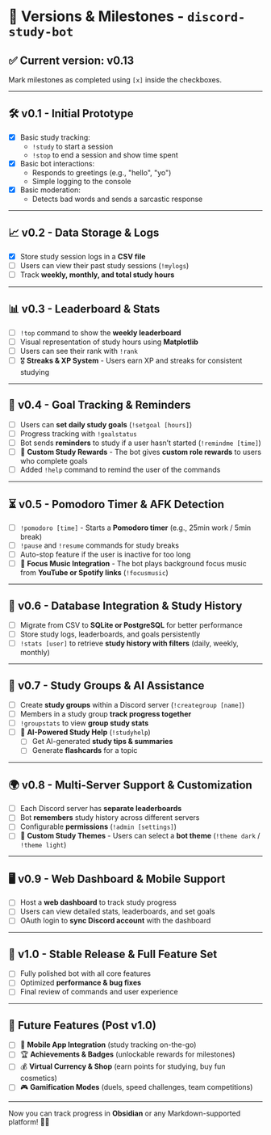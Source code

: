 # 📌 Versions & Milestones - `discord-study-bot`

## ✅ **Current version: v0.13**
Mark milestones as completed using `[x]` inside the checkboxes.

---

## **🛠️ v0.1 - Initial Prototype**
- [x] Basic study tracking:
  - `!study` to start a session
  - `!stop` to end a session and show time spent
- [x] Basic bot interactions:
  - Responds to greetings (e.g., "hello", "yo")
  - Simple logging to the console
- [x] Basic moderation:
  - Detects bad words and sends a sarcastic response

---

## **📈 v0.2 - Data Storage & Logs**
- [x] Store study session logs in a **CSV file**
- [ ] Users can view their past study sessions (`!mylogs`)
- [ ] Track **weekly, monthly, and total study hours**

---

## **📊 v0.3 - Leaderboard & Stats**
- [ ] `!top` command to show the **weekly leaderboard**
- [ ] Visual representation of study hours using **Matplotlib**
- [ ] Users can see their rank with `!rank`
- [ ] 🎖️ **Streaks & XP System** - Users earn XP and streaks for consistent studying

---

## **🎯 v0.4 - Goal Tracking & Reminders**
- [ ] Users can **set daily study goals** (`!setgoal [hours]`)
- [ ] Progress tracking with `!goalstatus`
- [ ] Bot sends **reminders** to study if a user hasn’t started (`!remindme [time]`)
- [ ] 🔔 **Custom Study Rewards** - The bot gives **custom role rewards** to users who complete goals
- [ ] Added `!help` command to remind the user of the commands

---

## **⏳ v0.5 - Pomodoro Timer & AFK Detection**
- [ ] `!pomodoro [time]` - Starts a **Pomodoro timer** (e.g., 25min work / 5min break)
- [ ] `!pause` and `!resume` commands for study breaks
- [ ] Auto-stop feature if the user is inactive for too long
- [ ] 🎵 **Focus Music Integration** - The bot plays background focus music from **YouTube or Spotify links** (`!focusmusic`)

---

## **📌 v0.6 - Database Integration & Study History**
- [ ] Migrate from CSV to **SQLite or PostgreSQL** for better performance
- [ ] Store study logs, leaderboards, and goals persistently
- [ ] `!stats [user]` to retrieve **study history with filters** (daily, weekly, monthly)

---

## **🤝 v0.7 - Study Groups & AI Assistance**
- [ ] Create **study groups** within a Discord server (`!creategroup [name]`)
- [ ] Members in a study group **track progress together**
- [ ] `!groupstats` to view **group study stats**
- [ ] 🧠 **AI-Powered Study Help** (`!studyhelp`)
  - [ ] Get AI-generated **study tips & summaries**
  - [ ] Generate **flashcards** for a topic

---

## **🌍 v0.8 - Multi-Server Support & Customization**
- [ ] Each Discord server has **separate leaderboards**
- [ ] Bot **remembers** study history across different servers
- [ ] Configurable **permissions** (`!admin [settings]`)
- [ ] 🎨 **Custom Study Themes** - Users can select a **bot theme** (`!theme dark` / `!theme light`)

---

## **🖥️ v0.9 - Web Dashboard & Mobile Support**
- [ ] Host a **web dashboard** to track study progress
- [ ] Users can view detailed stats, leaderboards, and set goals
- [ ] OAuth login to **sync Discord account** with the dashboard

---

## **🚀 v1.0 - Stable Release & Full Feature Set**
- [ ] Fully polished bot with all core features
- [ ] Optimized **performance & bug fixes**
- [ ] Final review of commands and user experience

---

## **🎉 Future Features (Post v1.0)**
- [ ] 📱 **Mobile App Integration** (study tracking on-the-go)
- [ ] 🏆 **Achievements & Badges** (unlockable rewards for milestones)
- [ ] 💰 **Virtual Currency & Shop** (earn points for studying, buy fun cosmetics)
- [ ] 🎮 **Gamification Modes** (duels, speed challenges, team competitions)

---

Now you can track progress in **Obsidian** or any Markdown-supported platform! 🚀🔥
